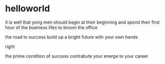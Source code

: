# helloworld

it is well that yong men should begin at their beginning and spond their first hour of the business lifes to broom the office

the road to success
build up a bright future with your own hands 

right

the prime condition of success
contrabute your energe to your career
